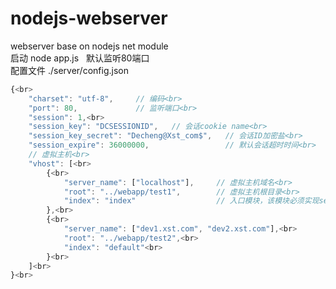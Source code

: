 # nodejs-webserver
webserver base on nodejs net module<br>
启动 node app.js   默认监听80端口<br>
配置文件 ./server/config.json<br>
```javascript
{<br>
    "charset": "utf-8",     // 编码<br>
    "port": 80,             // 监听端口<br>
    "session": 1,<br>
    "session_key": "DCSESSIONID",   // 会话cookie name<br>
    "session_key_secret": "Decheng@Xst_com$",   // 会话ID加密盐<br>
    "session_expire": 36000000,                 // 默认会话超时时间<br>
    // 虚拟主机<br>
    "vhost": [<br>
        {<br>
            "server_name": ["localhost"],     // 虚拟主机域名<br>
            "root": "../webapp/test1",        // 虚拟主机根目录<br>
            "index": "index"                  // 入口模块，该模块必须实现service 方法处理客户端请求<br>
        },<br>
        {<br>
            "server_name": ["dev1.xst.com", "dev2.xst.com"],<br>
            "root": "../webapp/test2",<br>
            "index": "default"<br>
        }<br>
    ]<br>
}<br>
```
